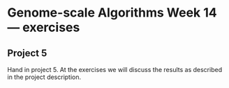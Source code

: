 # Genome-scale Algorithms Week 14 — exercises

## Project 5

Hand in project 5. At the exercises we will discuss the results as described in the project description.
